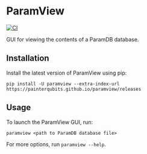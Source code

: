 # ParamView

[![CI](https://github.com/PainterQubits/paramview/actions/workflows/ci.yml/badge.svg)](https://github.com/PainterQubits/paramview/actions/workflows/ci.yml)

GUI for viewing the contents of a ParamDB database.

## Installation

Install the latest version of ParamView using pip:

```
pip install -U paramview --extra-index-url https://painterqubits.github.io/paramview/releases
```

## Usage

To launch the ParamView GUI, run:

```
paramview <path to ParamDB database file>
```

For more options, run `paramview --help`.
